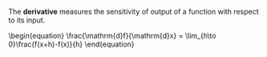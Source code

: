 The **derivative** measures the sensitivity of output of a function with respect to its input.

\begin{equation}
\frac{\mathrm{d}f}{\mathrm{d}x} = \lim_{h\to 0}\frac{f(x+h)-f(x)}{h}
\end{equation}
